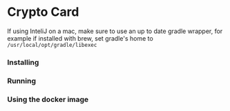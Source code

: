 # Crypto Card

If using InteliJ on a mac, make sure to use an up to date gradle wrapper,
for example if installed with brew, set gradle's home to `/usr/local/opt/gradle/libexec`

### Installing

### Running

### Using the docker image
